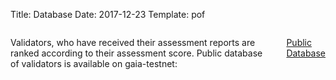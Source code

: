 Title: Database
Date: 2017-12-23
Template: pof




<section id="faqs">
<div class="container">
<div class="row">
<div class="eight columns faqs offset-by-two">

<p style="display:block">Validators, who have received their assessment reports are ranked according to their assessment score. Public database of validators is available on gaia-testnet:</p>

<a class="db-button" href="http://validators.resilient.zone/" target="_blank">Public Database</a>


</div>
</div>
</div>
</section>
<br><br><br><br><br><br><br><br>
<div class="sep"></div>






